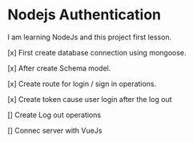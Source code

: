 # Nodejs Authentication

I am learning NodeJs and this project first lesson.

[x] First create database connection using mongoose.

[x] After create Schema model. 

[x] Create route for login / sign in operations.

[x] Create token cause user login after the log out

[]  Create Log out operations

[]  Connec server with VueJs


